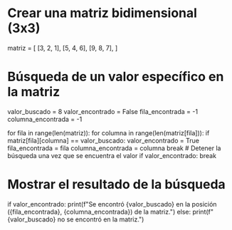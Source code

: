 # Crear una matriz bidimensional (3x3)
matriz = [
    [3, 2, 1],
    [5, 4, 6],
    [9, 8, 7],
]

# Búsqueda de un valor específico en la matriz
valor_buscado = 8
valor_encontrado = False
fila_encontrada = -1
columna_encontrada = -1

for fila in range(len(matriz)):
    for columna in range(len(matriz[fila])):
        if matriz[fila][columna] == valor_buscado:
            valor_encontrado = True
            fila_encontrada = fila
            columna_encontrada = columna
            break  # Detener la búsqueda una vez que se encuentra el valor
    if valor_encontrado:
        break

# Mostrar el resultado de la búsqueda
if valor_encontrado:
    print(f"Se encontró {valor_buscado} en la posición ({fila_encontrada}, {columna_encontrada}) de la matriz.")
else:
    print(f"{valor_buscado} no se encontró en la matriz.")
